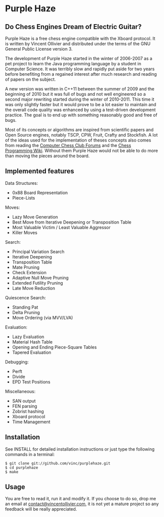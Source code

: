 Purple Haze
===========


Do Chess Engines Dream of Electric Guitar?
------------------------------------------

Purple Haze is a free chess engine compatible with the Xboard protocol. It is
written by Vincent Ollivier and distributed under the terms of the GNU General
Public License version 3.

The development of Purple Haze started in the winter of 2006-2007 as a pet
project to learn the Java programming language by a student in Computer
Science. It was terribly slow and rapidly put aside for two years before
benefiting from a regained interest after much research and reading of papers
on the subject.

A new version was written in C++11 between the summer of 2009 and the beginning
of 2010 but it was full of bugs and not well engineered so a second major
rewriting started during the winter of 2010-2011. This time it was only
slightly faster but it would prove to be a lot easier to maintain and the
overall code quality was enhanced by using a test-driven development practice.
The goal is to end up with something reasonably good and free of bugs.

Most of its concepts or algorithms are inspired from scientific papers and
Open Source engines, notably TSCP, CPW, Fruit, Crafty and Stockfish. A lot of
the ideas used for the implementation of theses concepts also comes from
reading the [Computer Chess Club Forums](http://talkchess.com/forum/) and the
[Chess Programming Wiki](http://chessprogramming.wikispaces.com/). Without
them Purple Haze would not be able to do more than moving the pieces around
the board.


Implemented features
--------------------

Data Structures:
* 0x88 Board Representation
* Piece-Lists

Moves:
* Lazy Move Generation
* Best Move from Iterative Deepening or Transposition Table
* Most Valuable Victim / Least Valuable Aggressor
* Killer Moves

Search:
* Principal Variation Search
* Iterative Deepening
* Transposition Table
* Mate Pruning
* Check Extension
* Adaptive Null Move Pruning
* Extended Futility Pruning
* Late Move Reduction

Quiescence Search:
* Standing Pat
* Delta Pruning
* Move Ordering (via MVV/LVA)

Evaluation:
* Lazy Evaluation
* Material Hash Table
* Opening and Ending Piece-Square Tables
* Tapered Evaluation

Debugging:
* Perft
* Divide
* EPD Test Positions

Miscellaneous:
* SAN output
* FEN parsing
* Zobrist hashing
* Xboard protocol
* Time Management


Installation
------------

See INSTALL for detailed installation instructions or just type the following
commands in a terminal:

    $ git clone git://github.com/vinc/purplehaze.git
    $ cd purplehaze
    $ make


Usage
-----

You are free to read it, run it and modify it. If you choose to do so, drop me
an email at <contact@vincentollivier.com>, it is not yet a mature project so
any feedback will be really appreciated.

